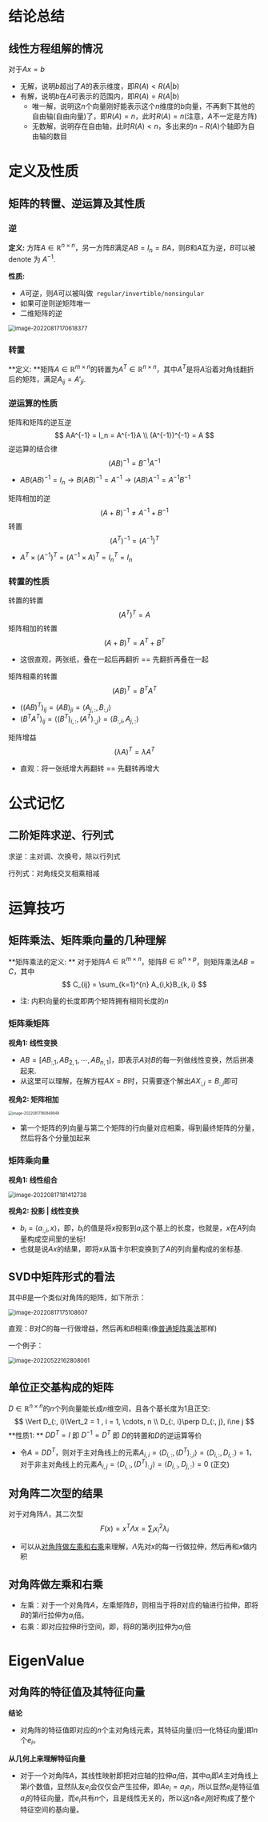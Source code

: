 结论总结
========

线性方程组解的情况
------------------

对于$Ax = b$

- 无解，说明$b$超出了$A$的表示维度，即$R(A) < R(A|b)$
- 有解，说明$b$在$A$可表示的范围内，即$R(A) = R(A|b)$
  - 唯一解，说明这$n$个向量刚好能表示这个$n$维度的$b$向量，不再剩下其他的自由轴(自由向量)了，即$R(A) = n$，此时$R(A) = n$(注意，$A$不一定是方阵)
  - 无数解，说明存在自由轴，此时$R(A) < n$，多出来的$n - R(A)$个轴即为自由轴的数目

定义及性质
==========

矩阵的转置、逆运算及其性质
------------------

### 逆

**定义:** 方阵$A\in \mathbb{R}^{n\times n}$，另一方阵$B$满足$AB = I_n = BA$，则$B$和$A$互为逆，$B$可以被 denote 为 $A^{-1}$.

**性质:**

- $A$可逆，则$A$可以被叫做` regular/invertible/nonsingular`
- 如果可逆则逆矩阵唯一
- 二维矩阵的逆

<img src="结论总结.assets/image-20220817170618377.png" alt="image-20220817170618377" style="zoom:80%;" />

### 转置

**定义: **矩阵$A\in \mathbb{R}^{m\times n}$的转置为$A^T\in \mathbb{R}^{n\times n}$，其中$A^{T}$是将$A$沿着对角线翻折后的矩阵，满足$A_{ij} = A'_{ji}$.

### 逆运算的性质

矩阵和矩阵的逆互逆
$$
AA^{-1} = I_n = A^{-1}A
\\
(A^{-1})^{-1} = A
$$
逆运算的结合律
$$
(AB)^{-1} = B^{-1}A^{-1}
$$

- $AB(AB)^{-1} = I_n \rightarrow B(AB)^{-1} = A^{-1} \rightarrow (AB)A^{-1} = A^{-1}B^{-1}$

矩阵相加的逆
$$
(A + B)^{-1} \ne A^{-1} + B^{-1}
$$
转置
$$
(A^T)^{-1} = (A^{-1})^T
$$

- $A^T\times (A^{-1})^T = (A^{-1}\times A)^T = I_n^T = I_n$

### 转置的性质

转置的转置
$$
(A^T)^T = A
$$
矩阵相加的转置
$$
(A+B)^T = A^T + B^T
$$

- 这很直观，两张纸，叠在一起后再翻折 == 先翻折再叠在一起

矩阵相乘的转置
$$
(AB)^T = B^TA^T
$$

- $((AB)^T)_{ij} = (AB)_{ji} = \langle A_{j, :}, B_{:, i}\rangle$
- $(B^TA^T)_{ij} = \langle(B^T)_{i, :}, (A^T)_{:, j}\rangle = \langle B_{:, i}, A_{j, :}\rangle$

矩阵增益
$$
(\lambda A)^T = \lambda A^T
$$

- 直观：将一张纸增大再翻转 == 先翻转再增大



公式记忆
========

二阶矩阵求逆、行列式
--------------------

求逆：主对调、次换号，除以行列式

行列式：对角线交叉相乘相减

运算技巧
========

矩阵乘法、矩阵乘向量的几种理解
------------------------------

**矩阵乘法的定义: ** 对于矩阵$A \in \mathbb{R}^{m\times n}$，矩阵$B\in \mathbb{R}^{n\times p}$，则矩阵乘法$AB = C$，其中
$$
C_{ij} = \sum_{k=1}^{n} A_{i,k}B_{k, i}
$$

- 注: 内积向量的长度即两个矩阵拥有相同长度的$n$

### 矩阵乘矩阵

**视角1: 线性变换**

- $AB = [AB_{:, 1}, AB_{2, 1}, \cdots, AB_{n, 1}]$，即表示$A$对$B$的每一列做线性变换，然后拼凑起来.
- 从这里可以理解，在解方程$AX = B$时，只需要逐个解出$AX_{:, i} = B_{:, i}$即可

**视角2: 矩阵相加**

<img src="结论总结.assets/image-20220817180849848.png" alt="image-20220817180849848" style="zoom: 50%;" />

- 第一个矩阵的列向量与第二个矩阵的行向量对应相乘，得到最终矩阵的分量，然后将各个分量加起来

### 矩阵乘向量

**视角1: 线性组合**

<img src="结论总结.assets/image-20220817181412738.png" alt="image-20220817181412738" style="zoom:80%;" />

**视角2: 投影 | 线性变换**

- $b_i = \langle  a_{:, i}, x\rangle$，即，$b_i$的值是将$x$投影到$a_i$这个基上的长度，也就是，$x$在$A$列向量构成空间里的坐标!
- 也就是说$Ax$的结果，即将$x$从笛卡尔积变换到了$A$的列向量构成的坐标基.

SVD中矩阵形式的看法
-------------------

其中$B$是一个类似对角阵的矩阵，如下所示：

<img src="结论总结.assets/image-20220817175108607.png" alt="image-20220817175108607" style="zoom:80%;" />

直观：$B$对$C$的每一行做增益，然后再和$B$相乘(像[普通矩阵乘法](矩阵乘法的几种理解)那样)

一个例子：

<img src="结论总结.assets/image-20220522162808061.png" alt="image-20220522162808061" style="zoom: 80%;" />

单位正交基构成的矩阵
--------------------

$D\in \mathbb{R}^{n\times n}$的$n$个列向量能长成$n$维空间，且各个基长度为$1$且正交:
$$
\Vert D_{:, i}\Vert_2 = 1 , i = 1, \cdots, n
\\
D_{:, i}\perp D_{:, j}, i\ne j
$$
**性质1: **  $DD^T = I$ 即 $D^{-1} = D^T$ 即 $D$的转置和$D$的逆运算等价

- 令$A = DD^T$，则对于主对角线上的元素$A_{i,i} = \langle D_{i, :}, (D^T)_{:, i}\rangle = \langle D_{i, :}, D_{i, :}\rangle = 1$，对于非主对角线上的元素$A_{i,j} = \langle D_{i, :}, (D^T)_{:, j}\rangle = \langle D_{i, :}, D_{j, :}\rangle = 0$ (正交)

对角阵二次型的结果
------------------

对于对角阵$\Lambda$，其二次型
$$
F(x) = x^T\Lambda x = \sum_{i} x_i^2\lambda_i
$$

- 可以从[对角阵做左乘和右乘](#对角阵做左乘和右乘)来理解，$\Lambda$先对$x$的每一行做拉伸，然后再和$x$做内积

对角阵做左乘和右乘
------------------

- 左乘：对于一个对角阵$A$，左乘矩阵$B$，则相当于将$B$对应的轴进行拉伸，即将$B$的第$i$行拉伸为$a_i$倍。
- 右乘：即对应拉伸$B$行空间，即，将$B$的第$i$列拉伸为$a_i$倍

EigenValue
==========

对角阵的特征值及其特征向量
--------------------------

**结论**

- 对角阵的特征值即对应的$n$个主对角线元素，其特征向量(归一化特征向量)即$n$个$e_i$。

**从几何上来理解特征向量**

- 对于一个对角阵$A$，其线性映射即把对应轴的拉伸$a_i$倍，其中$a_i$即$A$主对角线上第$i$个数值，显然队友$e_i$会仅仅会产生拉伸，即$Ae_i = a_i e_i$，所以显然$e_i$是特征值$a_i$的特征向量，而$e_i$共有$n$个，且是线性无关的，所以这$n$各$e_i$刚好构成了整个特征空间的基向量。
